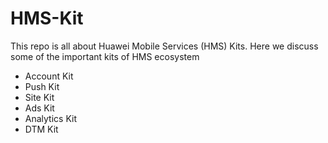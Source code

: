 # HMS-Kit
This repo is all about Huawei Mobile Services (HMS) Kits.
Here we discuss some of the important kits of HMS ecosystem
  - Account Kit
  - Push Kit
  - Site Kit
  - Ads Kit
  - Analytics Kit
  - DTM Kit
